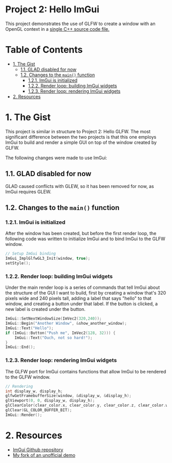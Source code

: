 # Project 2: Hello ImGui <!-- omit in toc -->
This project demonstrates the use of GLFW to create a window with an OpenGL context in a [single C++ source code file.](main.cpp)

# Table of Contents <!-- omit in toc -->
- [1. The Gist](#1-the-gist)
	- [1.1. GLAD disabled for now](#11-glad-disabled-for-now)
	- [1.2. Changes to the `main()` function](#12-changes-to-the-main-function)
		- [1.2.1. ImGui is initialized](#121-imgui-is-initialized)
		- [1.2.2. Render loop: building ImGui widgets](#122-render-loop-building-imgui-widgets)
		- [1.2.3. Render loop: rendering ImGui widgets](#123-render-loop-rendering-imgui-widgets)
- [2. Resources](#2-resources)

# 1. The Gist
This project is similar in structure to Project 2: Hello GLFW. The most significant difference between the two projects is that this one employs ImGui to build and render a simple GUI on top of the window created by GLFW.

The following changes were made to use ImGui:

## 1.1. GLAD disabled for now
GLAD caused conflicts with GLEW, so it has been removed for now, as ImGui requires GLEW.

## 1.2. Changes to the `main()` function

### 1.2.1. ImGui is initialized
After the window has been created, but before the first render loop, the following code was written to initialize ImGui and to bind ImGui to the
GLFW window.

```C++
// Setup ImGui binding
ImGui_ImplGlfwGL3_Init(window, true);
setStyle();
```

### 1.2.2. Render loop: building ImGui widgets
Under the main render loop is a series of commands that tell ImGui about the
structure of the GUI I want to build, first by creating a window that's 320 pixels
wide and 240 pixels tall, adding a label that says "hello" to that window,
and creating a button under that label. If the button is clicked, a new label is created under the button.
```C++
ImGui::SetNextWindowSize(ImVec2(320,240));
ImGui::Begin("Another Window", &show_another_window);
ImGui::Text("Hello");
if (ImGui::Button("Push me", ImVec2(128, 32))) {
	ImGui::Text("Ouch, not so hard!");
}
ImGui::End();
```


### 1.2.3. Render loop: rendering ImGui widgets
The GLFW port for ImGui contains functions that allow ImGui to be rendered
to the GLFW window.
```C++
// Rendering
int display_w, display_h;
glfwGetFramebufferSize(window, &display_w, &display_h);
glViewport(0, 0, display_w, display_h);
glClearColor(clear_color.x, clear_color.y, clear_color.z, clear_color.w);
glClear(GL_COLOR_BUFFER_BIT);
ImGui::Render();
```



# 2. Resources
* [ImGui Github repository](https://github.com/ocornut/imgui)
* [My fork of an unofficial demo](https://github.com/m516/imgui-opengl-glfw-glew-cmake-demo/)
